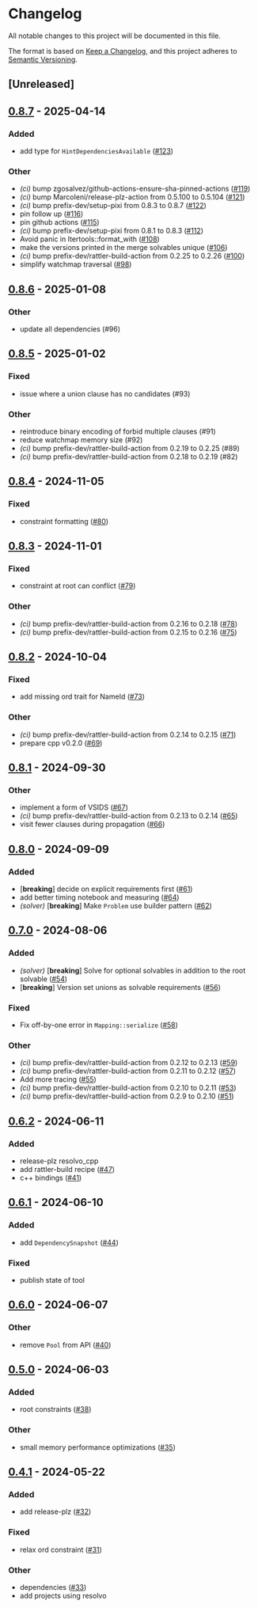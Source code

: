# Changelog
All notable changes to this project will be documented in this file.

The format is based on [Keep a Changelog](https://keepachangelog.com/en/1.0.0/),
and this project adheres to [Semantic Versioning](https://semver.org/spec/v2.0.0.html).

## [Unreleased]

## [0.8.7](https://github.com/prefix-dev/resolvo/compare/resolvo-v0.8.6...resolvo-v0.8.7) - 2025-04-14

### Added

- add type for `HintDependenciesAvailable` ([#123](https://github.com/prefix-dev/resolvo/pull/123))

### Other

- *(ci)* bump zgosalvez/github-actions-ensure-sha-pinned-actions ([#119](https://github.com/prefix-dev/resolvo/pull/119))
- *(ci)* bump MarcoIeni/release-plz-action from 0.5.100 to 0.5.104 ([#121](https://github.com/prefix-dev/resolvo/pull/121))
- *(ci)* bump prefix-dev/setup-pixi from 0.8.3 to 0.8.7 ([#122](https://github.com/prefix-dev/resolvo/pull/122))
- pin follow up ([#116](https://github.com/prefix-dev/resolvo/pull/116))
- pin github actions ([#115](https://github.com/prefix-dev/resolvo/pull/115))
- *(ci)* bump prefix-dev/setup-pixi from 0.8.1 to 0.8.3 ([#112](https://github.com/prefix-dev/resolvo/pull/112))
- Avoid panic in Itertools::format_with ([#108](https://github.com/prefix-dev/resolvo/pull/108))
- make the versions printed in the merge solvables unique ([#106](https://github.com/prefix-dev/resolvo/pull/106))
- *(ci)* bump prefix-dev/rattler-build-action from 0.2.25 to 0.2.26 ([#100](https://github.com/prefix-dev/resolvo/pull/100))
- simplify watchmap traversal ([#98](https://github.com/prefix-dev/resolvo/pull/98))

## [0.8.6](https://github.com/mamba-org/resolvo/compare/resolvo-v0.8.5...resolvo-v0.8.6) - 2025-01-08

### Other

- update all dependencies (#96)

## [0.8.5](https://github.com/mamba-org/resolvo/compare/resolvo-v0.8.4...resolvo-v0.8.5) - 2025-01-02

### Fixed

- issue where a union clause has no candidates (#93)

### Other

- reintroduce binary encoding of forbid multiple clauses (#91)
- reduce watchmap memory size (#92)
- *(ci)* bump prefix-dev/rattler-build-action from 0.2.19 to 0.2.25 (#89)
- *(ci)* bump prefix-dev/rattler-build-action from 0.2.18 to 0.2.19 (#82)

## [0.8.4](https://github.com/mamba-org/resolvo/compare/resolvo-v0.8.3...resolvo-v0.8.4) - 2024-11-05

### Fixed

- constraint formatting ([#80](https://github.com/mamba-org/resolvo/pull/80))

## [0.8.3](https://github.com/mamba-org/resolvo/compare/resolvo-v0.8.2...resolvo-v0.8.3) - 2024-11-01

### Fixed

- constraint at root can conflict ([#79](https://github.com/mamba-org/resolvo/pull/79))

### Other

- *(ci)* bump prefix-dev/rattler-build-action from 0.2.16 to 0.2.18 ([#78](https://github.com/mamba-org/resolvo/pull/78))
- *(ci)* bump prefix-dev/rattler-build-action from 0.2.15 to 0.2.16 ([#75](https://github.com/mamba-org/resolvo/pull/75))

## [0.8.2](https://github.com/mamba-org/resolvo/compare/resolvo-v0.8.1...resolvo-v0.8.2) - 2024-10-04

### Fixed

- add missing ord trait for NameId ([#73](https://github.com/mamba-org/resolvo/pull/73))

### Other

- *(ci)* bump prefix-dev/rattler-build-action from 0.2.14 to 0.2.15 ([#71](https://github.com/mamba-org/resolvo/pull/71))
- prepare cpp v0.2.0 ([#69](https://github.com/mamba-org/resolvo/pull/69))

## [0.8.1](https://github.com/mamba-org/resolvo/compare/resolvo-v0.8.0...resolvo-v0.8.1) - 2024-09-30

### Other

- implement a form of VSIDS ([#67](https://github.com/mamba-org/resolvo/pull/67))
- *(ci)* bump prefix-dev/rattler-build-action from 0.2.13 to 0.2.14 ([#65](https://github.com/mamba-org/resolvo/pull/65))
- visit fewer clauses during propagation ([#66](https://github.com/mamba-org/resolvo/pull/66))

## [0.8.0](https://github.com/mamba-org/resolvo/compare/resolvo-v0.7.0...resolvo-v0.8.0) - 2024-09-09

### Added

- [**breaking**] decide on explicit requirements first ([#61](https://github.com/mamba-org/resolvo/pull/61))
- add better timing notebook and measuring ([#64](https://github.com/mamba-org/resolvo/pull/64))
- *(solver)* [**breaking**] Make `Problem` use builder pattern ([#62](https://github.com/mamba-org/resolvo/pull/62))

## [0.7.0](https://github.com/mamba-org/resolvo/compare/resolvo-v0.6.2...resolvo-v0.7.0) - 2024-08-06

### Added
- *(solver)* [**breaking**] Solve for optional solvables in addition to the root solvable ([#54](https://github.com/mamba-org/resolvo/pull/54))
- [**breaking**] Version set unions as solvable requirements ([#56](https://github.com/mamba-org/resolvo/pull/56))

### Fixed
- Fix off-by-one error in `Mapping::serialize` ([#58](https://github.com/mamba-org/resolvo/pull/58))

### Other
- *(ci)* bump prefix-dev/rattler-build-action from 0.2.12 to 0.2.13 ([#59](https://github.com/mamba-org/resolvo/pull/59))
- *(ci)* bump prefix-dev/rattler-build-action from 0.2.11 to 0.2.12 ([#57](https://github.com/mamba-org/resolvo/pull/57))
- Add more tracing ([#55](https://github.com/mamba-org/resolvo/pull/55))
- *(ci)* bump prefix-dev/rattler-build-action from 0.2.10 to 0.2.11 ([#53](https://github.com/mamba-org/resolvo/pull/53))
- *(ci)* bump prefix-dev/rattler-build-action from 0.2.9 to 0.2.10 ([#51](https://github.com/mamba-org/resolvo/pull/51))

## [0.6.2](https://github.com/mamba-org/resolvo/compare/resolvo-v0.6.1...resolvo-v0.6.2) - 2024-06-11

### Added
- release-plz resolvo_cpp
- add rattler-build recipe ([#47](https://github.com/mamba-org/resolvo/pull/47))
- c++ bindings ([#41](https://github.com/mamba-org/resolvo/pull/41))

## [0.6.1](https://github.com/mamba-org/resolvo/compare/resolvo-v0.6.0...resolvo-v0.6.1) - 2024-06-10

### Added
- add `DependencySnapshot` ([#44](https://github.com/mamba-org/resolvo/pull/44))

### Fixed
- publish state of tool

## [0.6.0](https://github.com/mamba-org/resolvo/compare/v0.5.0...v0.6.0) - 2024-06-07

### Other
- remove `Pool` from API ([#40](https://github.com/mamba-org/resolvo/pull/40))

## [0.5.0](https://github.com/mamba-org/resolvo/compare/v0.4.1...v0.5.0) - 2024-06-03

### Added
- root constraints ([#38](https://github.com/mamba-org/resolvo/pull/38))

### Other
- small memory performance optimizations ([#35](https://github.com/mamba-org/resolvo/pull/35))

## [0.4.1](https://github.com/mamba-org/resolvo/compare/v0.4.0...v0.4.1) - 2024-05-22

### Added
- add release-plz ([#32](https://github.com/mamba-org/resolvo/pull/32))

### Fixed
- relax ord constraint ([#31](https://github.com/mamba-org/resolvo/pull/31))

### Other
- dependencies ([#33](https://github.com/mamba-org/resolvo/pull/33))
- add projects using resolvo
